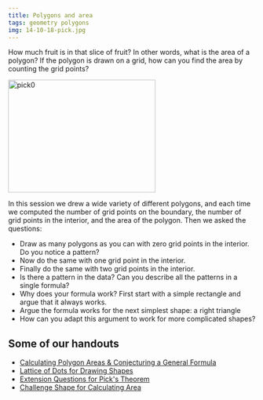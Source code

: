 ```yaml
---
title: Polygons and area
tags: geometry polygons
img: 14-10-18-pick.jpg
---
```


How much fruit is in that slice of fruit? In other words, what is the area of a polygon? If the polygon is drawn on a grid, how can you find the area by counting the grid points?

<img class="aligncenter size-medium wp-image-238" src="{{ site.baseurl }}/assets/pick01-300x230.png" alt="pick0" width="300" height="230" /><!--more-->

<p>In this session we drew a wide variety of different polygons, and each time we computed the number of grid points on the boundary, the number of grid points in the interior, and the area of the polygon. Then we asked the questions:</p>
<ul>
<li>Draw as many polygons as you can with zero grid points in the interior. Do you notice a pattern?</li>
<li>Now do the same with one grid point in the interior.</li>
<li>Finally do the same with two grid points in the interior.</li>
<li>Is there a pattern in the data? Can you describe all the patterns in a single formula?</li>
<li>Why does your formula work? First start with a simple rectangle and argue that it always works.</li>
<li>Argue the formula works for the next simplest shape: a right triangle</li>
<li>How can you adapt this argument to work for more complicated shapes?</li>
</ul>

## Some of our handouts
<ul>
<li><a href="{{ site.bmc-handouts }}/picks-polygons.pdf">Calculating Polygon Areas &amp; Conjecturing a General Formula</a></li>
<li><a href="{{ site.bmc-handouts }}/picks-squaredots.pdf">Lattice of Dots for Drawing Shapes</a></li>
<li><a href="{{ site.bmc-handouts }}/picks-extensions.pdf">Extension Questions for Pick's Theorem</a></li>
<li><a href="{{ site.bmc-handouts }}/picks-challenge.pdf">Challenge Shape for Calculating Area</a></li>
</ul>

